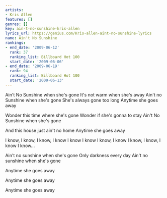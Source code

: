 ```yaml
---
artists:
- Kris Allen
features: []
genres: []
key: ain-t-no-sunshine-kris-allen
lyrics_url: https://genius.com/Kris-allen-aint-no-sunshine-lyrics
name: Ain't No Sunshine
rankings:
- end_date: '2009-06-12'
  rank: 37
  ranking_list: Billboard Hot 100
  start_date: '2009-06-06'
- end_date: '2009-06-19'
  rank: 94
  ranking_list: Billboard Hot 100
  start_date: '2009-06-13'
---
```

Ain't No Sunshine when she's gone
It's not warm when she's away
Ain't no Sunshine when she's gone
She's always gone too long
Anytime she goes away

Wonder this time where she's gone
Wonder if she's gonna to stay
Ain't No Sunshine when she's gone

And this house just ain't no home
Anytime she goes away

I know, I know, I know, I know
I know I know I know, I know
I know, I know, I know
I know...

Ain't no sunshine when she's gone
Only darkness every day
Ain't no sunshine when she's gone

Anytime she goes away

Anytime she goes away

Anytime she goes away

